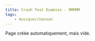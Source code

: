 ```yaml
---
title: Crash Test Dummies - MMMMM
tags:
    - musique/chanson
---
```


Page créée automatiquement, mais vide.
